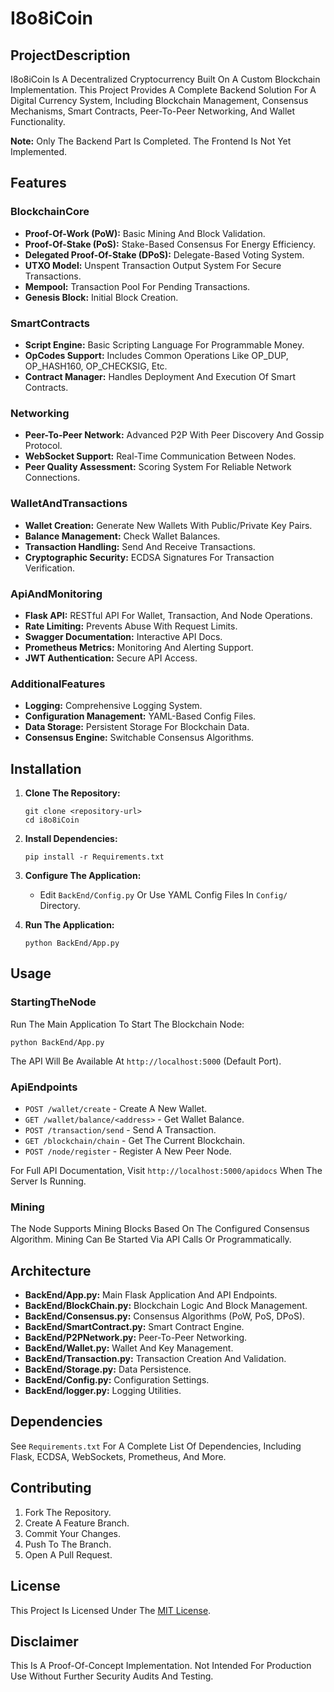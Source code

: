 # I8o8iCoin

## ProjectDescription

I8o8iCoin Is A Decentralized Cryptocurrency Built On A Custom Blockchain Implementation. This Project Provides A Complete Backend Solution For A Digital Currency System, Including Blockchain Management, Consensus Mechanisms, Smart Contracts, Peer-To-Peer Networking, And Wallet Functionality.

**Note:** Only The Backend Part Is Completed. The Frontend Is Not Yet Implemented.

## Features

### BlockchainCore
- **Proof-Of-Work (PoW):** Basic Mining And Block Validation.
- **Proof-Of-Stake (PoS):** Stake-Based Consensus For Energy Efficiency.
- **Delegated Proof-Of-Stake (DPoS):** Delegate-Based Voting System.
- **UTXO Model:** Unspent Transaction Output System For Secure Transactions.
- **Mempool:** Transaction Pool For Pending Transactions.
- **Genesis Block:** Initial Block Creation.

### SmartContracts
- **Script Engine:** Basic Scripting Language For Programmable Money.
- **OpCodes Support:** Includes Common Operations Like OP_DUP, OP_HASH160, OP_CHECKSIG, Etc.
- **Contract Manager:** Handles Deployment And Execution Of Smart Contracts.

### Networking
- **Peer-To-Peer Network:** Advanced P2P With Peer Discovery And Gossip Protocol.
- **WebSocket Support:** Real-Time Communication Between Nodes.
- **Peer Quality Assessment:** Scoring System For Reliable Network Connections.

### WalletAndTransactions
- **Wallet Creation:** Generate New Wallets With Public/Private Key Pairs.
- **Balance Management:** Check Wallet Balances.
- **Transaction Handling:** Send And Receive Transactions.
- **Cryptographic Security:** ECDSA Signatures For Transaction Verification.

### ApiAndMonitoring
- **Flask API:** RESTful API For Wallet, Transaction, And Node Operations.
- **Rate Limiting:** Prevents Abuse With Request Limits.
- **Swagger Documentation:** Interactive API Docs.
- **Prometheus Metrics:** Monitoring And Alerting Support.
- **JWT Authentication:** Secure API Access.

### AdditionalFeatures
- **Logging:** Comprehensive Logging System.
- **Configuration Management:** YAML-Based Config Files.
- **Data Storage:** Persistent Storage For Blockchain Data.
- **Consensus Engine:** Switchable Consensus Algorithms.

## Installation

1. **Clone The Repository:**
   ```
   git clone <repository-url>
   cd i8o8iCoin
   ```

2. **Install Dependencies:**
   ```
   pip install -r Requirements.txt
   ```

3. **Configure The Application:**
   - Edit `BackEnd/Config.py` Or Use YAML Config Files In `Config/` Directory.

4. **Run The Application:**
   ```
   python BackEnd/App.py
   ```

## Usage

### StartingTheNode
Run The Main Application To Start The Blockchain Node:
```
python BackEnd/App.py
```

The API Will Be Available At `http://localhost:5000` (Default Port).

### ApiEndpoints
- `POST /wallet/create` - Create A New Wallet.
- `GET /wallet/balance/<address>` - Get Wallet Balance.
- `POST /transaction/send` - Send A Transaction.
- `GET /blockchain/chain` - Get The Current Blockchain.
- `POST /node/register` - Register A New Peer Node.

For Full API Documentation, Visit `http://localhost:5000/apidocs` When The Server Is Running.

### Mining
The Node Supports Mining Blocks Based On The Configured Consensus Algorithm. Mining Can Be Started Via API Calls Or Programmatically.

## Architecture

- **BackEnd/App.py:** Main Flask Application And API Endpoints.
- **BackEnd/BlockChain.py:** Blockchain Logic And Block Management.
- **BackEnd/Consensus.py:** Consensus Algorithms (PoW, PoS, DPoS).
- **BackEnd/SmartContract.py:** Smart Contract Engine.
- **BackEnd/P2PNetwork.py:** Peer-To-Peer Networking.
- **BackEnd/Wallet.py:** Wallet And Key Management.
- **BackEnd/Transaction.py:** Transaction Creation And Validation.
- **BackEnd/Storage.py:** Data Persistence.
- **BackEnd/Config.py:** Configuration Settings.
- **BackEnd/logger.py:** Logging Utilities.

## Dependencies

See `Requirements.txt` For A Complete List Of Dependencies, Including Flask, ECDSA, WebSockets, Prometheus, And More.

## Contributing

1. Fork The Repository.
2. Create A Feature Branch.
3. Commit Your Changes.
4. Push To The Branch.
5. Open A Pull Request.

## License

This Project Is Licensed Under The [MIT License](LICENSE).

## Disclaimer

This Is A Proof-Of-Concept Implementation. Not Intended For Production Use Without Further Security Audits And Testing.